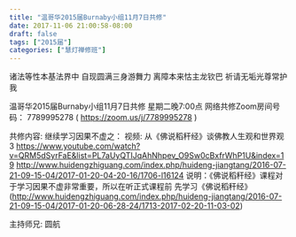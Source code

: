 ```yaml
---
title: "温哥华2015届Burnaby小组11月7日共修"
date: 2017-11-06 21:00:58-08:00
draft: false
tags: ["2015届"]
categories: ["慧灯禅修班"]
---
```

诸法等性本基法界中 自现圆满三身游舞力
离障本来怙主龙钦巴 祈请无垢光尊常护我

温哥华2015届Burnaby小组11月7日共修
星期二晚7:00点
网络共修Zoom房间号码： 7789995278 ( https://zoom.us/j/7789995278 )

共修内容:
继续学习因果不虚之：
视频: 从《佛说稻秆经》谈佛教人生观和世界观3
https://www.youtube.com/watch?v=QRM5dSyrFaE&list=PL7aUyQTIJqAhNhpev_O9Sw0cBxfrWhP1U&index=19
http://www.huidengzhiguang.com/index.php/huideng-jiangtang/2016-07-21-09-15-04/2017-01-20-04-20-16/1706-l16124
说明：《佛说稻秆经》课程对于学习因果不虚非常重要，所以在听正式课程前 先学习《佛说稻秆经》 (http://www.huidengzhiguang.com/index.php/huideng-jiangtang/2016-07-21-09-15-04/2017-01-20-06-28-24/1713-2017-02-20-11-03-02)

主持师兄: 圆航
